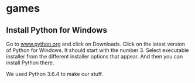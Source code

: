 # games

Install Python for Windows
---------------------------

Go to www.python.org and click on Downloads. Click on the latest version of
   Python for Windows. It should start with the number 3. Select executable
   installer from the different installer options that appear. And then you
   can install Python there.

We used Python 3.6.4 to make our stuff.
